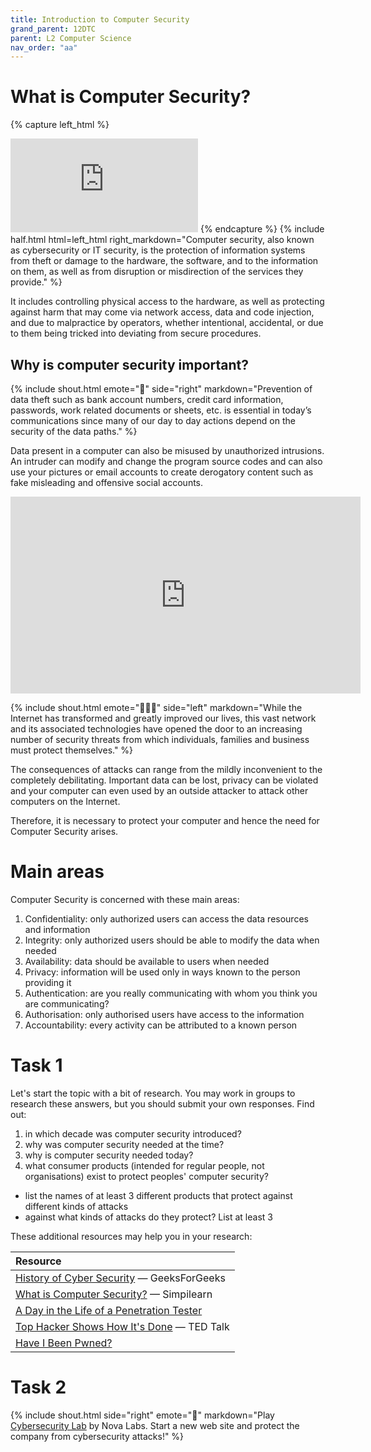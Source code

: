 ```yaml
---
title: Introduction to Computer Security
grand_parent: 12DTC
parent: L2 Computer Science
nav_order: "aa"
---
```


# What is Computer Security?

{% capture left_html %}
<iframe src="https://www.youtube.com/embed/yeepZr64XjU" title="YouTube video player" frameborder="0" allow="accelerometer; autoplay; clipboard-write; encrypted-media; gyroscope; picture-in-picture" allowfullscreen></iframe>
{% endcapture %}
{% include half.html html=left_html right_markdown="Computer security, also known as cybersecurity or IT security, is the protection of information systems from theft or damage to the hardware, the software, and to the information on them, as well as from disruption or misdirection of the services they provide." %}

It includes controlling physical access to the hardware, as well as protecting against harm that may come via network access, data and code injection, and due to malpractice by operators, whether intentional, accidental, or due to them being tricked into deviating from secure procedures.

## Why is computer security important?

{% include shout.html emote="🏦" side="right" markdown="Prevention of data theft such as bank account numbers, credit card information, passwords, work related documents or sheets, etc. is essential in today’s communications since many of our day to day actions depend on the security of the data paths." %}

Data present in a computer can also be misused by unauthorized intrusions. An intruder can modify and change the program source codes and can also use your pictures or email accounts to create derogatory content such as fake misleading and offensive social accounts.

<iframe width="560" height="315" src="https://www.youtube.com/embed/inWWhr5tnEA" title="YouTube video player" frameborder="0" allow="accelerometer; autoplay; clipboard-write; encrypted-media; gyroscope; picture-in-picture" allowfullscreen></iframe>

{% include shout.html emote="🦹🏻‍♂️" side="left" markdown="While the Internet has transformed and greatly improved our lives, this vast network and its associated technologies have opened the door to an increasing number of security threats from which individuals, families and business must protect themselves." %}

The consequences of attacks can range from the mildly inconvenient to the completely debilitating. Important data can be lost, privacy can be violated and your computer can even used by an outside attacker to attack other computers on the Internet.

Therefore, it is necessary to protect your computer and hence the need for Computer Security arises.

# Main areas

Computer Security is concerned with these main areas:

1. Confidentiality: only authorized users can access the data resources and information
2. Integrity: only authorized users should be able to modify the data when needed
3. Availability: data should be available to users when needed
4. Privacy: information will be used only in ways known to the person providing it
5. Authentication: are you really communicating with whom you think you are communicating?
6. Authorisation: only authorised users have access to the information
7. Accountability: every activity can be attributed to a known person

# Task 1

Let's start the topic with a bit of research. You may work in groups to research these answers, but you should submit your own responses. Find out:

1. in which decade was computer security introduced?
2. why was computer security needed at the time?
3. why is computer security needed today?
4. what consumer products (intended for regular people, not organisations) exist to protect peoples' computer security?
  - list the names of at least 3 different products that protect against different kinds of attacks
  - against what kinds of attacks do they protect? List at least 3

These additional resources may help you in your research:

| Resource |
| :-- |
| [History of Cyber Security](https://www.geeksforgeeks.org/history-of-cyber-security/) — GeeksForGeeks |
| [What is Computer Security?](https://www.simplilearn.com/what-is-computer-security-article) — Simpilearn |
| [A Day in the Life of a Penetration Tester](https://www.youtube.com/watch?v=_NVxgQdA45g) |
| [Top Hacker Shows How It's Done](https://www.youtube.com/watch?v=hqKafI7Amd8) — TED Talk |
| [Have I Been Pwned?](https://haveibeenpwned.com/) |

# Task 2

{% include shout.html side="right" emote="👾" markdown="Play [Cybersecurity Lab](https://www.pbs.org/wgbh/nova/labs/lab/cyber/) by Nova Labs. Start a new web site and protect the company from cybersecurity attacks!" %}